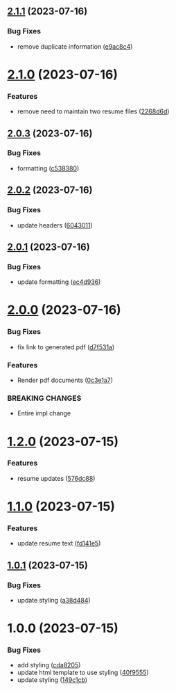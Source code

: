 ## [2.1.1](https://github.com/northcutted/resume/compare/v2.1.0...v2.1.1) (2023-07-16)


### Bug Fixes

* remove duplicate information ([e9ac8c4](https://github.com/northcutted/resume/commit/e9ac8c48fd1c5a33111b6566d4504d1d8dd22f9e))

# [2.1.0](https://github.com/northcutted/resume/compare/v2.0.3...v2.1.0) (2023-07-16)


### Features

* remove need to maintain two resume files ([2268d6d](https://github.com/northcutted/resume/commit/2268d6d3c206ced87bf457386e443dac476ba647))

## [2.0.3](https://github.com/northcutted/resume/compare/v2.0.2...v2.0.3) (2023-07-16)


### Bug Fixes

* formatting ([c538380](https://github.com/northcutted/resume/commit/c538380e986607a06c31dfcadad63f8555df59b6))

## [2.0.2](https://github.com/northcutted/resume/compare/v2.0.1...v2.0.2) (2023-07-16)


### Bug Fixes

* update headers ([6043011](https://github.com/northcutted/resume/commit/604301134eda81a666e39c8ad0e8e0f984f27b20))

## [2.0.1](https://github.com/northcutted/resume/compare/v2.0.0...v2.0.1) (2023-07-16)


### Bug Fixes

* update formatting ([ec4d936](https://github.com/northcutted/resume/commit/ec4d936bb7a8c8d8b24c8550f79a5c2b5ac59126))

# [2.0.0](https://github.com/northcutted/resume/compare/v1.2.0...v2.0.0) (2023-07-16)


### Bug Fixes

* fix link to generated pdf ([d7f531a](https://github.com/northcutted/resume/commit/d7f531a2b351ab0497840a4164d4375b67a5ebb9))


### Features

* Render pdf documents ([0c3e1a7](https://github.com/northcutted/resume/commit/0c3e1a7096e6a350479017886d065eb3106aac1b))


### BREAKING CHANGES

* Entire impl change

# [1.2.0](https://github.com/northcutted/resume/compare/v1.1.0...v1.2.0) (2023-07-15)


### Features

* resume updates ([576dc88](https://github.com/northcutted/resume/commit/576dc883aebd8ee596b188ce3e0c918d651d09cd))

# [1.1.0](https://github.com/northcutted/resume/compare/v1.0.1...v1.1.0) (2023-07-15)


### Features

* update resume text ([fd141e5](https://github.com/northcutted/resume/commit/fd141e5dc034de1eb88bdc7a1a6380dd9e4e7d90))

## [1.0.1](https://github.com/northcutted/resume/compare/v1.0.0...v1.0.1) (2023-07-15)


### Bug Fixes

* update styling ([a38d484](https://github.com/northcutted/resume/commit/a38d484a0eba4a7ddf8744275bb12fe1bb016d8a))

# 1.0.0 (2023-07-15)


### Bug Fixes

* add styling ([cda8205](https://github.com/northcutted/resume/commit/cda82058b05280576c13f9f2def1956b57de7946))
* update html template to use styling ([40f9555](https://github.com/northcutted/resume/commit/40f95555a9e34f9fa6911f1a771667ec3c996c0b))
* update styling ([149c1cb](https://github.com/northcutted/resume/commit/149c1cb0b1865efb83a4cc370e050f6167c966fb))
